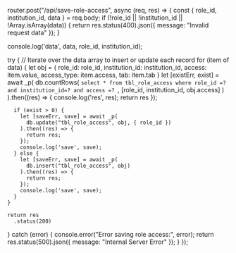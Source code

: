 router.post("/api/save-role-access", async (req, res) => {
  const { role_id, institution_id, data } = req.body;
  if (!role_id || !institution_id || !Array.isArray(data)) {
    return res.status(400).json({ message: "Invalid request data" });
  }


  console.log('data', data, role_id, institution_id);

  try {
    // Iterate over the data array to insert or update each record
    for (item of data) {
      let obj = {
        role_id: role_id,
        institution_id: institution_id,
        access: item.value,
        access_type: item.access,
        tab: item.tab
      }
      let [existErr, exist] = await _p(
        db.countRows(
          `select * from tbl_role_access
          where role_id =? and institution_id=? and access =? `,
          [role_id, institution_id, obj.access]
        )
      ).then((res) => {
        console.log('res', res);
        return res
      });

      if (exist > 0) {
        let [saveErr, save] = await _p(
          db.update("tbl_role_access", obj, { role_id })
        ).then((res) => {
          return res;
        });
        console.log('save', save);
      } else {
        let [saveErr, save] = await _p(
          db.insert("tbl_role_access", obj)
        ).then((res) => {
          return res;
        });
        console.log('save', save);
      }
    }

    return res
      .status(200)

  } catch (error) {
    console.error("Error saving role access:", error);
    return res.status(500).json({ message: "Internal Server Error" });
  }
});
